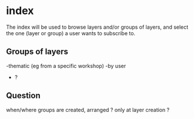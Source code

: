 index
=====


The index will be used to browse layers and/or groups of layers, and select the one (layer or group) a user wants to subscribe to.


## Groups of layers

-thematic (eg from a specific workshop)
-by user
- ?

## Question

when/where groups are created, arranged ? only at layer creation ?